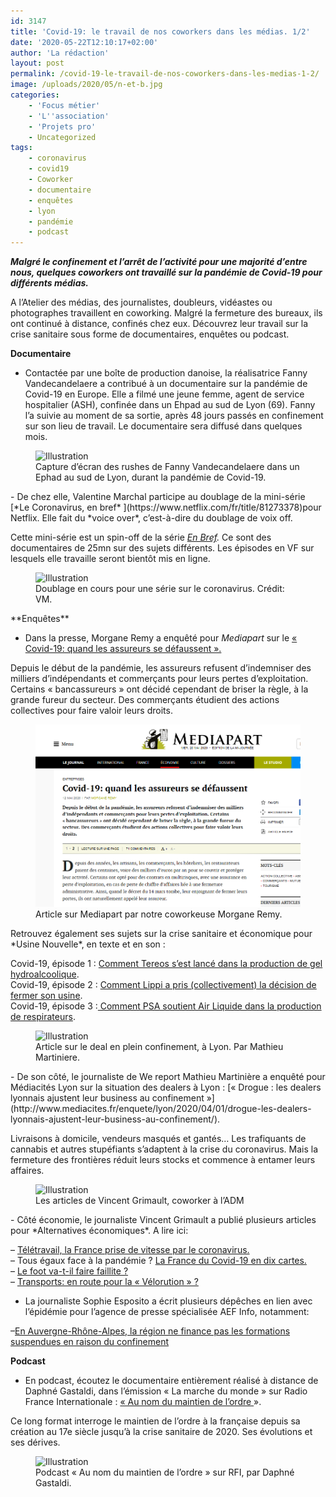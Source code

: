 ```yaml
---
id: 3147
title: 'Covid-19: le travail de nos coworkers dans les médias. 1/2'
date: '2020-05-22T12:10:17+02:00'
author: 'La rédaction'
layout: post
permalink: /covid-19-le-travail-de-nos-coworkers-dans-les-medias-1-2/
image: /uploads/2020/05/n-et-b.jpg
categories:
    - 'Focus métier'
    - 'L''association'
    - 'Projets pro'
    - Uncategorized
tags:
    - coronavirus
    - covid19
    - Coworker
    - documentaire
    - enquêtes
    - lyon
    - pandémie
    - podcast
---
```


***Malgré le confinement et l’arrêt de l’activité pour une majorité d’entre nous, quelques coworkers ont travaillé sur la pandémie de Covid-19 pour différents médias.***

A l’Atelier des médias, des journalistes, doubleurs, vidéastes ou photographes travaillent en coworking. Malgré la fermeture des bureaux, ils ont continué à distance, confinés chez eux. Découvrez leur travail sur la crise sanitaire sous forme de documentaires, enquêtes ou podcast.

**Documentaire**

- Contactée par une boîte de production danoise, la réalisatrice Fanny Vandecandelaere a contribué à un documentaire sur la pandémie de Covid-19 en Europe. Elle a filmé une jeune femme, agent de service hospitalier (ASH), confinée dans un Ehpad au sud de Lyon (69). Fanny l’a suivie au moment de sa sortie, après 48 jours passés en confinement sur son lieu de travail. Le documentaire sera diffusé dans quelques mois.

<figure class="wp-block-image"><img src="/uploads/2020/06/Capture-décran-2020-05-29-15.28.11-1024x634.jpg" alt="Illustration"><figcaption>Capture d’écran des rushes de Fanny Vandecandelaere dans un Ephad au sud de Lyon, durant la pandémie de Covid-19.</figcaption></figure>- De chez elle, Valentine Marchal participe au doublage de la mini-série [*Le Coronavirus, en bref* ](https://www.netflix.com/fr/title/81273378)pour Netflix. Elle fait du *voice over*, c’est-à-dire du doublage de voix off.

Cette mini-série est un spin-off de la série *[En Bref](https://www.netflix.com/fr/title/80216752).* Ce sont des documentaires de 25mn sur des sujets différents. Les épisodes en VF sur lesquels elle travaille seront bientôt mis en ligne.

<figure class="wp-block-image"><img src="/uploads/2020/05/IMG_8321-1024x586.jpg" alt="Illustration"><figcaption>Doublage en cours pour une série sur le coronavirus. Crédit: VM.</figcaption></figure>**Enquêtes**

- Dans la presse, Morgane Remy a enquêté pour *Mediapart* sur le [« Covid-19: quand les assureurs se défaussent ».](https://www.mediapart.fr/journal/economie/120520/covid-19-quand-les-assureurs-se-defaussent)

Depuis le début de la pandémie, les assureurs refusent d’indemniser des milliers d’indépendants et commerçants pour leurs pertes d’exploitation. Certains « bancassureurs » ont décidé cependant de briser la règle, à la grande fureur du secteur. Des commerçants étudient des actions collectives pour faire valoir leurs droits.

<figure class="wp-block-image"><img src="/uploads/2020/05/article-morgane.png" alt="Illustration"><figcaption>Article sur Mediapart par notre coworkeuse Morgane Remy.</figcaption></figure>Retrouvez également ses sujets sur la crise sanitaire et économique pour *Usine Nouvelle*, en texte et en son :

Covid-19, épisode 1 : [Comment Tereos s’est lancé dans la production de gel hydroalcoolique](https://www.usinenouvelle.com/article/podcast-covid-19-episode-1-comment-tereos-s-est-lance-dans-la-production-de-gel-hydroalcoolique.N946101).  
 Covid-19, épisode 2 : [Comment Lippi a pris (collectivement) la décision de fermer son usine](<http:// https://www.usinenouvelle.com/article/podcast-covid-19-episode-2-comment-lippi-a-pris-collectivement-la-decision-de-fermer-son-usine.N948181>).  
 Covid-19, épisode 3 :[ Comment PSA soutient Air Liquide dans la production de respirateurs](https://www.usinenouvelle.com/article/podcast-covid-19-episode-3-comment-psa-soutient-air-liquide-dans-la-production-de-respirateurs.N951651).

<figure class="wp-block-image"><img src="/uploads/2020/05/article-mathieu-1024x557.png" alt="Illustration"><figcaption>Article sur le deal en plein confinement, à Lyon. Par Mathieu Martiniere.</figcaption></figure>- De son côté, le journaliste de We report Mathieu Martinière a enquêté pour Médiacités Lyon sur la situation des dealers à Lyon : [« Drogue : les dealers lyonnais ajustent leur business au confinement »](http://www.mediacites.fr/enquete/lyon/2020/04/01/drogue-les-dealers-lyonnais-ajustent-leur-business-au-confinement/).

Livraisons à domicile, vendeurs masqués et gantés… Les trafiquants de cannabis et autres stupéfiants s’adaptent à la crise du coronavirus. Mais la fermeture des frontières réduit leurs stocks et commence à entamer leurs affaires.

<figure class="wp-block-image"><img src="/uploads/2020/05/capture-vincent-1024x480.png" alt="Illustration"><figcaption>Les articles de Vincent Grimault, coworker à l’ADM</figcaption></figure>- Côté économie, le journaliste Vincent Grimault a publié plusieurs articles pour *Alternatives économiques*. A lire ici:

– [Télétravail, la France prise de vitesse par le coronavirus.](https://www.alternatives-economiques.fr/teletravail-france-prise-de-vitesse-virus/00092240?fbclid=IwAR0U8s13kgRnpuaBfKzeQX2YLwqlFNkgc1iXRTerl1mJmL0a0pk02AuiW3g)   
– Tous égaux face à la pandémie ? [La France du Covid-19 en dix cartes.](https://www.alternatives-economiques.fr/egaux-face-a-pandemie-france-covid-19-10-cartes/00092384?fbclid=IwAR0R5QFsSjX7jIoOfdy70pPDrSSgfvJcn6-fsc_3qUmDEk6l26vJwsPdLbE)  
– [Le foot va-t-il faire faillite ?](https://www.alternatives-economiques.fr/foot-va-t-faire-faillite/00092436?fbclid=IwAR3W9QxkSPoU0GhFlAnAetmcCx0GB1riCUDMMklhcwWxoNv503BnjOJDHa0)  
– [Transports: en route pour la « Vélorution » ?](https://www.alternatives-economiques.fr/transports-route-velorution/00092794?fbclid=IwAR03KRAdEoWu8tesB_eXTmuw7OvwbjzM80pq5BPeS8zK0TVERgyJVZrKrA0)

- La journaliste Sophie Esposito a écrit plusieurs dépêches en lien avec l’épidémie pour l’agence de presse spécialisée AEF Info, notamment:

–[En Auvergne-Rhône-Alpes, la région ne finance pas les formations suspendues en raison du confinement ](https://www.aefinfo.fr/depeche/625321)

**Podcast**

- En podcast, écoutez le documentaire entièrement réalisé à distance de Daphné Gastaldi, dans l’émission « La marche du monde » sur Radio France Internationale : [« Au nom du maintien de l’ordre ](http://www.rfi.fr/fr/podcasts/20200517-france-maintien-ordre-police-histoire)».

Ce long format interroge le maintien de l’ordre à la française depuis sa création au 17e siècle jusqu’à la crise sanitaire de 2020. Ses évolutions et ses dérives.

<figure class="wp-block-image"><img src="/uploads/2020/05/podcast-daphne-1024x547.png" alt="Illustration"><figcaption>Podcast « Au nom du maintien de l’ordre » sur RFI, par Daphné Gastaldi.</figcaption></figure>